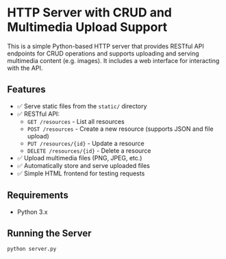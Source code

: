 # HTTP Server with CRUD and Multimedia Upload Support

This is a simple Python-based HTTP server that provides RESTful API endpoints for CRUD operations and supports uploading and serving multimedia content (e.g. images). It includes a web interface for interacting with the API.

## Features

- ✅ Serve static files from the `static/` directory
- ✅ RESTful API:
  - `GET /resources` - List all resources
  - `POST /resources` - Create a new resource (supports JSON and file upload)
  - `PUT /resources/{id}` - Update a resource
  - `DELETE /resources/{id}` - Delete a resource
- ✅ Upload multimedia files (PNG, JPEG, etc.)
- ✅ Automatically store and serve uploaded files
- ✅ Simple HTML frontend for testing requests

## Requirements

- Python 3.x

## Running the Server

```bash
python server.py
